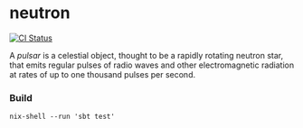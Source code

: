 # neutron

[![CI Status](https://github.com/cr-org/neutron/workflows/Scala/badge.svg)](https://github.com/cr-org/neutron/actions)

A *pulsar* is a celestial object, thought to be a rapidly rotating neutron star, that emits regular pulses of radio waves and other electromagnetic radiation at rates of up to one thousand pulses per second.

### Build

```
nix-shell --run 'sbt test'
```
